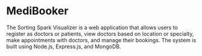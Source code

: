 
# MediBooker

The Sorting Spark Visualizer is a web application that allows users to register as doctors or patients, view doctors based on location or specialty, make appointments with doctors, and manage their bookings. The system is built using Node.js, Express.js, and MongoDB.










